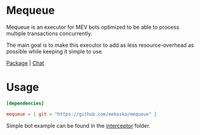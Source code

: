 # Mequeue
Mequeue is an executor for MEV bots optimized to be able to process multiple transactions concurrently.

The main goal is to make this executor to add as less resource-overhead as possible while keeping it simple to use.

[Package](https://crates.io/crates/mequeue) |
[Chat](https://t.me/mequeue)

# Usage
```toml
[dependencies]

mequeue = { git = "https://github.com/mekosko/mequeue" }
```
Simple bot example can be found in the [interceptor][interceptor] folder.

[interceptor]: https://github.com/mekosko/mequeue/tree/main/interceptor
